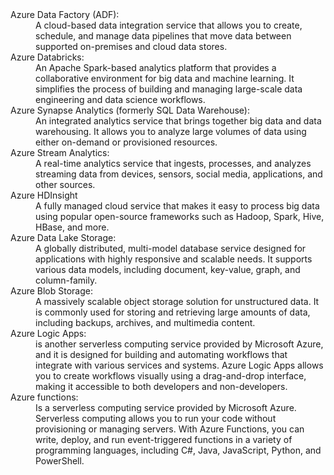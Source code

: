 <dl>
  <dt>Azure Data Factory (ADF):</dt>
  <dd>A cloud-based data integration service that allows you to create, schedule, and manage data pipelines that move data between supported on-premises and cloud data stores.</dd>
  <dt>Azure Databricks:</dt>
  <dd>An Apache Spark-based analytics platform that provides a collaborative environment for big data and machine learning. It simplifies the process of building and managing large-scale data engineering and data science workflows.</dd>
  <dt>Azure Synapse Analytics (formerly SQL Data Warehouse):</dt>
  <dd>An integrated analytics service that brings together big data and data warehousing. It allows you to analyze large volumes of data using either on-demand or provisioned resources.</dd>
  <dt>Azure Stream Analytics:</dt>
  <dd>A real-time analytics service that ingests, processes, and analyzes streaming data from devices, sensors, social media, applications, and other sources.</dd>
  <dt>Azure HDInsight</dt>
  <dd>A fully managed cloud service that makes it easy to process big data using popular open-source frameworks such as Hadoop, Spark, Hive, HBase, and more.</dd>
  <dt>Azure Data Lake Storage:</dt>
  <dd>A globally distributed, multi-model database service designed for applications with highly responsive and scalable needs. It supports various data models, including document, key-value, graph, and column-family.</dd>
  <dt>Azure Blob Storage:</dt>
  <dd>A massively scalable object storage solution for unstructured data. It is commonly used for storing and retrieving large amounts of data, including backups, archives, and multimedia content.</dd>
  <dt>Azure Logic Apps:</dt>
  <dd>is another serverless computing service provided by Microsoft Azure, and it is designed for building and automating workflows that integrate with various services and systems. Azure Logic Apps allows you to create workflows visually using a drag-and-drop interface, making it accessible to both developers and non-developers.</dd>
  <dt>Azure functions:</dt>
  <dd>Is a serverless computing service provided by Microsoft Azure. Serverless computing allows you to run your code without provisioning or managing servers. With Azure Functions, you can write, deploy, and run event-triggered functions in a variety of programming languages, including C#, Java, JavaScript, Python, and PowerShell.</dd>
</dl>



 

 

 
